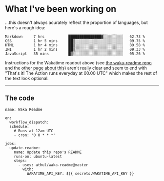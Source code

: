 # What I've been working on

…this doesn't always acurately reflect the proportion of languages, but here's a rough idea:

<!--START_SECTION:waka-->
```text
Markdown     7 hrs           ███████████████▓░░░░░░░░░   62.73 % 
CSS          1 hr 5 mins     ██▒░░░░░░░░░░░░░░░░░░░░░░   09.75 % 
HTML         1 hr 4 mins     ██▒░░░░░░░░░░░░░░░░░░░░░░   09.58 % 
INI          1 hr 2 mins     ██▒░░░░░░░░░░░░░░░░░░░░░░   09.33 % 
JavaScript   35 mins         █▒░░░░░░░░░░░░░░░░░░░░░░░   05.26 % 
```
<!--END_SECTION:waka-->

Instructions for the Wakatime readout above (see [the waka-readme repo](https://github.com/athul/waka-readme) and the [other page about this](https://github.com/marketplace/actions/waka-readme)) aren't really clear and seem to end with "That's it! The Action runs everyday at 00.00 UTC" which makes the rest of the text look optional.

---

## The code

```
name: Waka Readme

on:
  workflow_dispatch:
  schedule:
    # Runs at 12am UTC
    - cron: '0 0 * * *'

jobs:
  update-readme:
    name: Update this repo's README
    runs-on: ubuntu-latest
    steps:
      - uses: athul/waka-readme@master
        with:
          WAKATIME_API_KEY: ${{ secrets.WAKATIME_API_KEY }}
```
